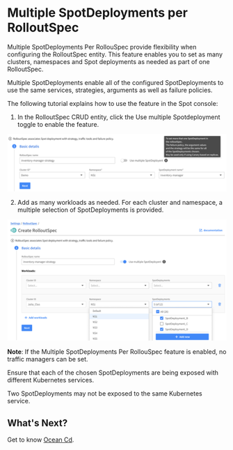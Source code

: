 # Multiple SpotDeployments per RolloutSpec

Multiple SpotDeployments Per RollouSpec provide flexibility when configuring the RolloutSpec entity.  This feature enables you to set as many clusters, namespaces and Spot deployments as needed as part of one RolloutSpec.   

Multiple SpotDeployments enable all of the configured SpotDeployments to use the same services, strategies, arguments as well as failure policies.  

The following tutorial explains how to use the feature in the Spot console:

1. In the RolloutSpec CRUD entity, click the Use multiple Spotdeployment toggle to enable the feature.

<img src="/ocean-cd/_media/multiple-1.png" />

2. Add as many workloads as needed. For each cluster and namespace, a multiple selection of SpotDeployments is provided.  

<img src="/ocean-cd/_media/multiple-2.png" />

**Note**: If the Multiple SpotDeployments Per RollouSpec feature is enabled, no traffic managers can be set.  

Ensure that each of the chosen SpotDeployments are being exposed with different Kubernetes services.

Two SpotDeployments may not be exposed to the same Kubernetes service.

## What's Next?

Get to know [Ocean Cd](ocean-cd/get-to-know-ocean-cd/).
